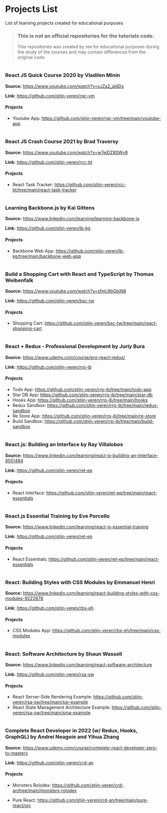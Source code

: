 # Projects List

List of learning projects created for educational purposes

> ### This is not an official repositories for the tutorials code.
> This repositories was created by me for educational purposes during the study of the courses and may contain differences from the original code.

#

### React JS Quick Course 2020 by Vladilen Minin

**Source:** https://www.youtube.com/watch?v=xJZa2_aldDs

**Link:** https://github.com/stijn-veren/rqc-vm

#### Projects

- Youtube App: https://github.com/stijn-veren/rqc-vm/tree/main/youtube-app

#

### React JS Crash Course 2021 by Brad Traversy

**Source:** https://www.youtube.com/watch?v=w7ejDZ8SWv8

**Link:** https://github.com/stijn-veren/rcc-bt

#### Projects

- React Task Tracker: https://github.com/stijn-veren/rcc-bt/tree/main/react-task-tracker

#

### Learning Backbone.js by Kai Gittens

**Source:** https://www.linkedin.com/learning/learning-backbone-js

**Link:** https://github.com/stijn-veren/lb-kg

#### Projects

- Backbone Web App: https://github.com/stijn-veren/lb-kg/tree/main/backbone-web-app

#

### Build a Shopping Cart with React and TypeScript by Thomas Weibenfalk

**Source:** https://www.youtube.com/watch?v=sfmL6bGbiN8

**Link:** https://github.com/stijn-veren/bsc-tw

#### Projects

- Shopping Cart: https://github.com/stijn-veren/bsc-tw/tree/main/react-shopping-cart

#

### React + Redux - Professional Development by Juriy Bura

**Source:** https://www.udemy.com/course/pro-react-redux/

**Link:** https://github.com/stijn-veren/rrp-jb

#### Projects

- Todo App: https://github.com/stijn-veren/rrp-jb/tree/main/todo-app
- Star DB App: https://github.com/stijn-veren/rrp-jb/tree/main/star-db
- Hooks App: https://github.com/stijn-veren/rrp-jb/tree/main/hooks
- Redux Sandbox: https://github.com/stijn-veren/rrp-jb/tree/main/redux-sandbox
- Re Store App: https://github.com/stijn-veren/rrp-jb/tree/main/re-store
- Build Sandbox: https://github.com/stijn-veren/rrp-jb/tree/main/build-sandbox

#

### React.js: Building an Interface by Ray Villalobos

**Source:** https://www.linkedin.com/learning/react-js-building-an-interface-8551484

**Link:** https://github.com/stijn-veren/ret-ep

#### Projects

- React Interface: https://github.com/stijn-veren/ret-ep/tree/main/react-essentials

#

### React.js Essential Training by Eve Porcello

**Source:** https://www.linkedin.com/learning/react-js-essential-training

**Link:** https://github.com/stijn-veren/ret-ep

#### Projects

- React Essentials: https://github.com/stijn-veren/ret-ep/tree/main/react-essentials

#

### React: Building Styles with CSS Modules by Emmanuel Henri

**Source:** https://www.linkedin.com/learning/react-building-styles-with-css-modules-9222678

**Link:** https://github.com/stijn-veren/rbs-eh

#### Projects

- CSS Modules App: https://github.com/stijn-veren/rbs-eh/tree/main/css-modules

#

### React: Software Architecture by Shaun Wassell

**Source:** https://www.linkedin.com/learning/react-software-architecture

**Link:** https://github.com/stijn-veren/rsa-sw

#### Projects

- React Server-Side Rendering Example: https://github.com/stijn-veren/rsa-sw/tree/main/ssr-example
- React State Management Architecture Example: https://github.com/stijn-veren/rsa-sw/tree/main/sma-example

#

### Complete React Developer in 2022 (w/ Redux, Hooks, GraphQL) by Andrei Neagoie and Yihua Zhang

**Source:** https://www.udemy.com/course/complete-react-developer-zero-to-mastery

**Link:** https://github.com/stijn-veren/crd-an

#### Projects

- Monsters Rolodex: https://github.com/stijn-veren/crd-an/tree/main/monsters-rolodex

- Pure React: https://github.com/stijn-veren/crd-an/tree/main/pure-react/src

#
